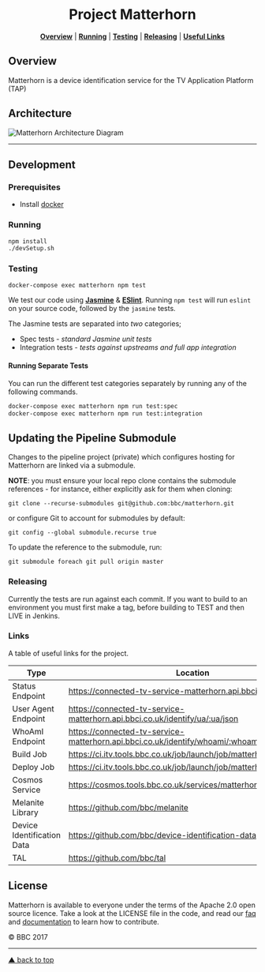 <h1 align="center">Project Matterhorn</h1>

<p align="center">
  <b><a href="#overview">Overview</a></b> |
  <b><a href="#running">Running</a></b> |
  <b><a href="#testing">Testing</a></b> |
  <b><a href="#releasing">Releasing</a></b> |
  <b><a href="#useful-links">Useful Links</a></b>
</p>

## Overview

Matterhorn is a device identification service for the TV Application Platform (TAP)

## Architecture

![Matterhorn Architecture Diagram](https://goo.gl/vuV2ZF)

---

## Development

### Prerequisites
* Install [docker](https://docker.github.io/engine/installation/)

### Running

```bash
npm install
./devSetup.sh
```

### Testing

```bash
docker-compose exec matterhorn npm test
```

We test our code using [**Jasmine**](http://jasmine.github.io)
& [**ESlint**](http://eslint.org). Running
`npm test` will run `eslint` on your source code, followed by the
`jasmine` tests.

The Jasmine tests are separated into _two_ categories;

+ Spec tests - _standard Jasmine unit tests_
+ Integration tests - _tests against upstreams and full app integration_

#### Running Separate Tests ####

You can run the different test categories separately by running any of
the following commands.

```bash
docker-compose exec matterhorn npm run test:spec
docker-compose exec matterhorn npm run test:integration
```

## Updating the Pipeline Submodule

Changes to the pipeline project (private) which configures hosting for Matterhorn are linked via a submodule.

**NOTE**: you must ensure your local repo clone contains the submodule references - for instance, either explicitly ask for them when cloning:

```git clone --recurse-submodules git@github.com:bbc/matterhorn.git```

or configure Git to account for submodules by default:

```git config --global submodule.recurse true```

To update the reference to the submodule, run:

```
git submodule foreach git pull origin master
```

### Releasing

Currently the tests are run against each commit.
If you want to build to an environment you must first make a tag, before building to TEST and then LIVE in Jenkins.

### Links

A table of useful links for the project.

Type                       | Location
-------------------------- | --------
Status Endpoint            | https://connected-tv-service-matterhorn.api.bbci.co.uk/status
User Agent Endpoint        | https://connected-tv-service-matterhorn.api.bbci.co.uk/identify/ua/:ua/json
WhoAmI Endpoint            | https://connected-tv-service-matterhorn.api.bbci.co.uk/identify/whoami/:whoami/json
Build Job                  | https://ci.itv.tools.bbc.co.uk/job/launch/job/matterhorn/job/build/
Deploy Job                 | https://ci.itv.tools.bbc.co.uk/job/launch/job/matterhorn/job/deploy/
Cosmos Service             | https://cosmos.tools.bbc.co.uk/services/matterhorn
Melanite Library           | https://github.com/bbc/melanite
Device Identification Data | https://github.com/bbc/device-identification-data
TAL                        | https://github.com/bbc/tal


## License

Matterhorn is available to everyone under the terms of the Apache 2.0 open source licence. Take a look at
the LICENSE file in the code, and read our [faq](https://bbc.github.io/tal/faq.html#question_who_can_use_this)
and [documentation](https://bbc.github.io/tal/other/contributing.html) to learn how to contribute.

© BBC 2017

---

[▲ back to top](#readme)
